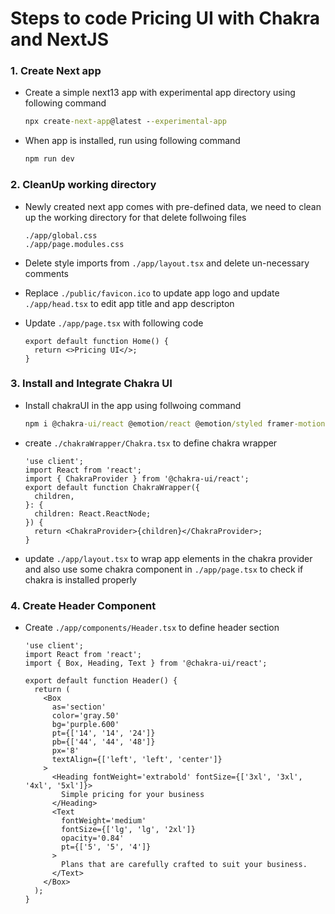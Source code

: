 # Steps to code Pricing UI with Chakra and NextJS

### 1. Create Next app

- Create a simple next13 app with experimental app directory using following command

  ```cmd
  npx create-next-app@latest --experimental-app
  ```

- When app is installed, run using following command

  ```cmd
  npm run dev
  ```

### 2. CleanUp working directory

- Newly created next app comes with pre-defined data, we need to clean up the working directory for that delete follwoing files

  ```
  ./app/global.css
  ./app/page.modules.css
  ```

- Delete style imports from `./app/layout.tsx` and delete un-necessary comments
- Replace `./public/favicon.ico` to update app logo and update `./app/head.tsx` to edit app title and app descripton
- Update `./app/page.tsx` with following code

  ```tsx
  export default function Home() {
    return <>Pricing UI</>;
  }
  ```

### 3. Install and Integrate Chakra UI

- Install chakraUI in the app using follwoing command

  ```cmd
  npm i @chakra-ui/react @emotion/react @emotion/styled framer-motion
  ```

- create `./chakraWrapper/Chakra.tsx` to define chakra wrapper

  ```tsx
  'use client';
  import React from 'react';
  import { ChakraProvider } from '@chakra-ui/react';
  export default function ChakraWrapper({
    children,
  }: {
    children: React.ReactNode;
  }) {
    return <ChakraProvider>{children}</ChakraProvider>;
  }
  ```

- update `./app/layout.tsx` to wrap app elements in the chakra provider and also use some chakra component in `./app/page.tsx` to check if chakra is installed properly

### 4. Create Header Component

- Create `./app/components/Header.tsx` to define header section

  ```tsx
  'use client';
  import React from 'react';
  import { Box, Heading, Text } from '@chakra-ui/react';

  export default function Header() {
    return (
      <Box
        as='section'
        color='gray.50'
        bg='purple.600'
        pt={['14', '14', '24']}
        pb={['44', '44', '48']}
        px='8'
        textAlign={['left', 'left', 'center']}
      >
        <Heading fontWeight='extrabold' fontSize={['3xl', '3xl', '4xl', '5xl']}>
          Simple pricing for your business
        </Heading>
        <Text
          fontWeight='medium'
          fontSize={['lg', 'lg', '2xl']}
          opacity='0.84'
          pt={['5', '5', '4']}
        >
          Plans that are carefully crafted to suit your business.
        </Text>
      </Box>
    );
  }
  ```
